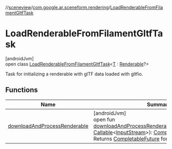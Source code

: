 //[sceneview](../../../index.md)/[com.google.ar.sceneform.rendering](../index.md)/[LoadRenderableFromFilamentGltfTask](index.md)

# LoadRenderableFromFilamentGltfTask

[androidJvm]\
open class [LoadRenderableFromFilamentGltfTask](index.md)&lt;[T](index.md) : [Renderable](../-renderable/index.md)?&gt;

Task for initializing a renderable with glTF data loaded with gltfio.

## Functions

| Name | Summary |
|---|---|
| [downloadAndProcessRenderable](download-and-process-renderable.md) | [androidJvm]<br>open fun [downloadAndProcessRenderable](download-and-process-renderable.md)(inputStreamCreator: [Callable](https://developer.android.com/reference/kotlin/java/util/concurrent/Callable.html)&lt;[InputStream](https://developer.android.com/reference/kotlin/java/io/InputStream.html)&gt;): [CompletableFuture](https://developer.android.com/reference/kotlin/java/util/concurrent/CompletableFuture.html)&lt;[T](../../com.google.ar.sceneform.collision/-collision-system/raycast-all.md)&gt;<br>Returns [CompletableFuture](https://developer.android.com/reference/kotlin/java/util/concurrent/CompletableFuture.html) for a new [Renderable](../-renderable/index.md). |
